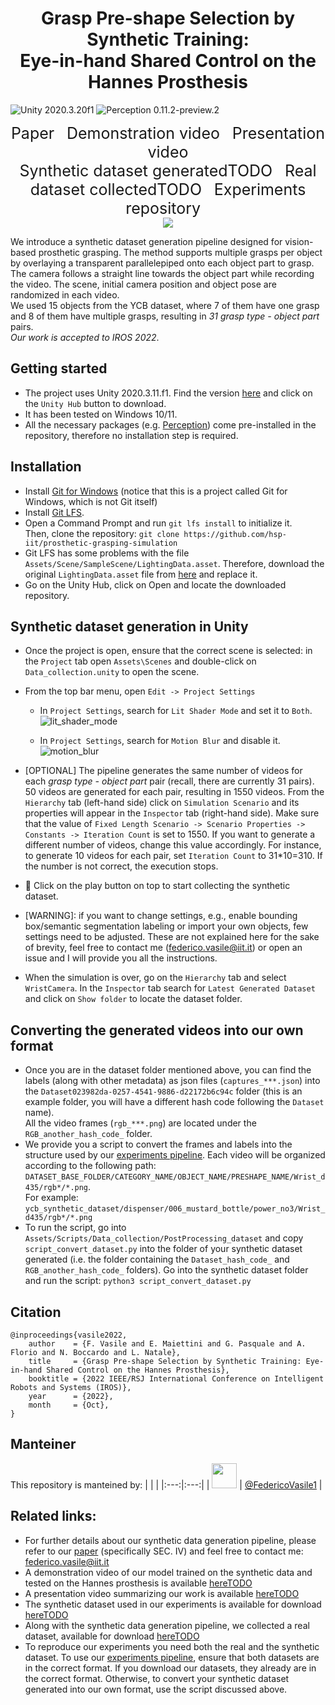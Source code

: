 
<div align="center">    

# Grasp Pre-shape Selection by Synthetic Training: <br>Eye-in-hand Shared Control on the Hannes Prosthesis 
</div>

<img src="https://img.shields.io/badge/Unity-2020.3.11f1-green.svg?style=flat-square" alt="Unity 2020.3.20f1"> <img src="https://img.shields.io/badge/Perception-0.11.2--preview.2-blue.svg?style=flat-square" alt="Perception 0.11.2-preview.2">



<p align="center">
  <a href="https://arxiv.org/abs/2203.09812" style="font-size: 25px; text-decoration: none">Paper</a>
  &nbsp; &nbsp;
  <a href="https://drive.google.com/file/d/16QcD1yprsNhxPc93EbLV_Mby2FlcJcJ7/view?usp=sharing" style="font-size: 25px; text-decoration: none">Demonstration video</a>
  &nbsp; &nbsp;
  <a href="https://drive.google.com/file/d/1qy1HoTzGodUyE1Ao1ezXsuYVNoqWn7Gg/view?usp=sharing" style="font-size: 25px; text-decoration: none">Presentation video</a>
  <br>
  <a href="" style="font-size: 25px; text-decoration: none">Synthetic dataset generatedTODO</a>
  &nbsp; &nbsp;
  <a href="" style="font-size: 25px; text-decoration: none">Real dataset collectedTODO</a>
  &nbsp; &nbsp;
  <a href="https://github.com/hsp-iit/prosthetic-grasping-experiments" style="font-size: 25px; text-decoration: none">Experiments repository</a>
  &nbsp; &nbsp;
  <br>
  <img src="synthetic_samples.gif">
</p>

We introduce a synthetic dataset generation pipeline designed for vision-based prosthetic grasping. The method supports multiple grasps per object by overlaying a transparent parallelepiped onto each object part to grasp. The camera follows a straight line towards the object part while recording the video. The scene, initial camera position and object pose are randomized in each video. <br>We used 15 objects from the YCB dataset, where 7 of them have one grasp and 8 of them have multiple grasps, resulting in _31 grasp type - object part_ pairs.<br>_Our work is accepted to IROS 2022_.

## Getting started
- The project uses Unity 2020.3.11.f1. Find the version [here](https://unity3d.com/get-unity/download/archive) and click on the `Unity Hub` button to download.
- It has been tested on Windows 10/11.
- All the necessary packages (e.g. [Perception](https://github.com/Unity-Technologies/com.unity.perception)) come pre-installed in the repository, therefore no installation step is required.

## Installation
- Install [Git for Windows](https://git-scm.com/download/win) (notice that this is a project called Git for Windows, which is not Git itself)
- Install [Git LFS](https://docs.github.com/en/repositories/working-with-files/managing-large-files/installing-git-large-file-storage). 
- Open a Command Prompt and run `git lfs install` to initialize it.<br>Then, clone the repository: `git clone https://github.com/hsp-iit/prosthetic-grasping-simulation`
- Git LFS has some problems with the file `Assets/Scene/SampleScene/LightingData.asset`. Therefore, download the original `LightingData.asset` file from [here](https://drive.google.com/file/d/1b3FNFQTLm2TPxQbnImntQfC2IqRy9eas/view?usp=sharing) and replace it.
- Go on the Unity Hub, click on Open and locate the downloaded repository.

## Synthetic dataset generation in Unity
- Once the project is open, ensure that the correct scene is selected: in the `Project` tab open `Assets\Scenes` and double-click on `Data_collection.unity` to open the scene.
- From the top bar menu, open `Edit -> Project Settings`
  - In `Project Settings`, search for `Lit Shader Mode` and set it to `Both`.
  ![lit_shader_mode](https://user-images.githubusercontent.com/50639319/192339142-3e17b12c-f81f-4828-ac54-b609185cb2d3.png)

  - In `Project Settings`, search for `Motion Blur` and disable it.
  ![motion_blur](https://user-images.githubusercontent.com/50639319/192340209-f4924a9e-977d-44c3-aee9-19729006eb70.png)

- [OPTIONAL] The pipeline generates the same number of videos for each _grasp type - object part_ pair (recall, there are currently 31 pairs). 50 videos are generated for each pair, resulting in 1550 videos. From the `Hierarchy` tab (left-hand side) click on `Simulation Scenario` and its properties will appear in the `Inspector` tab (right-hand side). Make sure that the value of `Fixed Length Scenario -> Scenario Properties -> Constants -> Iteration Count` is set to 1550. If you want to generate a different number of videos, change this value accordingly. For instance, to generate 10 videos for each pair, set `Iteration Count` to 31*10=310. If the number is not correct, the execution stops.
- :rocket: Click on the play button on top to start collecting the synthetic dataset.
- [WARNING]: if you want to change settings, e.g., enable bounding box/semantic segmentation labeling or import your own objects, few settings need to be adjusted. These are not explained here for the sake of brevity, feel free to contact me (federico.vasile@iit.it) or open an issue and I will provide you all the instructions.
- When the simulation is over, go on the `Hierarchy` tab and select `WristCamera`. In the `Inspector` tab search for `Latest Generated Dataset` and click on `Show folder` to locate the dataset folder.

## Converting the generated videos into our own format
- Once you are in the dataset folder mentioned above, you can find the labels (along with other metadata) as json files (`captures_***.json`) into the `Dataset023982da-0257-4541-9886-d22172b6c94c` folder (this is an example folder, you will have a different hash code following the `Dataset` name). <br>All the video frames (`rgb_***.png`) are located under the `RGB_another_hash_code_` folder.
- We provide you a script to convert the frames and labels into the structure used by our [experiments pipeline](https://github.com/hsp-iit/prosthetic-grasping-experiments). Each video will be organized according to the following path: `DATASET_BASE_FOLDER/CATEGORY_NAME/OBJECT_NAME/PRESHAPE_NAME/Wrist_d435/rgb*/*.png`. <br>For example: `ycb_synthetic_dataset/dispenser/006_mustard_bottle/power_no3/Wrist_d435/rgb*/*.png`
- To run the script, go into `Assets/Scripts/Data_collection/PostProcessing_dataset` and copy `script_convert_dataset.py` into the folder of your synthetic dataset generated (i.e. the folder containing the `Dataset_hash_code_` and `RGB_another_hash_code_` folders). Go into the synthetic dataset folder and run the script: `python3 script_convert_dataset.py`

## Citation
```
@inproceedings{vasile2022,
    author    = {F. Vasile and E. Maiettini and G. Pasquale and A. Florio and N. Boccardo and L. Natale},
    title     = {Grasp Pre-shape Selection by Synthetic Training: Eye-in-hand Shared Control on the Hannes Prosthesis},
    booktitle = {2022 IEEE/RSJ International Conference on Intelligent Robots and Systems (IROS)},
    year      = {2022},
    month     = {Oct},
}
```
## Manteiner
This repository is manteined by:
| | |
|:---:|:---:|
| [<img src="https://github.com/FedericoVasile1.png" width="40">](https://github.com/FedericoVasile1) | [@FedericoVasile1](https://github.com/FedericoVasile1) |

## Related links:
- For further details about our synthetic data generation pipeline, please refer to our [paper](https://arxiv.org/abs/2203.09812) (specifically SEC. IV) and feel free to contact me: federico.vasile@iit.it
- A demonstration video of our model trained on the synthetic data and tested on the Hannes prosthesis is available [hereTODO]()
- A presentation video summarizing our work is available [hereTODO]()
- The synthetic dataset used in our experiments is available for download [hereTODO]()
- Along with the synthetic data generation pipeline, we collected a real dataset, available for download [hereTODO]()
- To reproduce our experiments  you need both the real and the synthetic dataset. To use our [experiments pipeline](https://github.com/hsp-iit/prosthetic-grasping-experiments), ensure that both datasets are in the correct format. If you download our datasets, they already are in the correct format. Otherwise, to convert your synthetic dataset generated into our own format, use the script discussed above.
